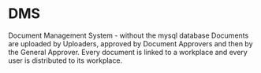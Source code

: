 # DMS
Document Management System - without the mysql database
Documents are uploaded by Uploaders, approved by Document Approvers and then by the General Approver.
Every document is linked to a workplace and every user is distributed to its workplace.
